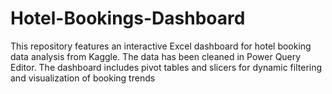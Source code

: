 # Hotel-Bookings-Dashboard
This repository features an interactive Excel dashboard for hotel booking data analysis from Kaggle. The data has been cleaned in Power Query Editor. The dashboard includes pivot tables and slicers for dynamic filtering and visualization of booking trends
